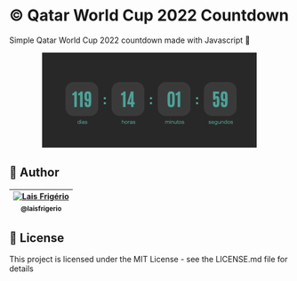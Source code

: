 # ©️ Qatar World Cup 2022 Countdown

Simple Qatar World Cup 2022 countdown made with Javascript 🤍

<p align="center">
  <a><img src="./screenshots/countdown.png" alt="Countdown" title="Countdown"></a>
</p>

## 👩 Author

| [<img src="https://avatars.githubusercontent.com/u/20709086?v=4" width="100px;" alt="Lais Frigério"/><br /><sub><b>@laisfrigerio</b></sub>](https://github.com/laisfrigerio)<br /> |
| :---: |

## 📄 License

This project is licensed under the MIT License - see the LICENSE.md file for details
